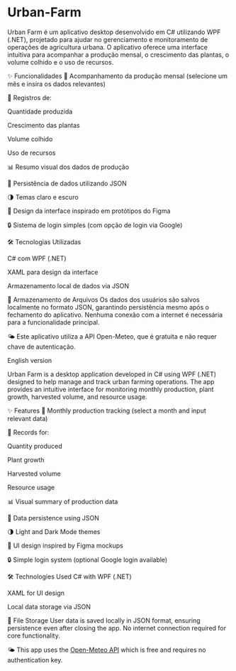 # Urban-Farm
Urban Farm é um aplicativo desktop desenvolvido em C# utilizando WPF (.NET), projetado para ajudar no gerenciamento e monitoramento de operações de agricultura urbana. O aplicativo oferece uma interface intuitiva para acompanhar a produção mensal, o crescimento das plantas, o volume colhido e o uso de recursos.

✨ Funcionalidades
📅 Acompanhamento da produção mensal (selecione um mês e insira os dados relevantes)

🌿 Registros de:

Quantidade produzida

Crescimento das plantas

Volume colhido

Uso de recursos

📊 Resumo visual dos dados de produção

💾 Persistência de dados utilizando JSON

🌗 Temas claro e escuro

🎨 Design da interface inspirado em protótipos do Figma

🔒 Sistema de login simples (com opção de login via Google)

🛠️ Tecnologias Utilizadas

C# com WPF (.NET)

XAML para design da interface

Armazenamento local de dados via JSON

📁 Armazenamento de Arquivos
Os dados dos usuários são salvos localmente no formato JSON, garantindo persistência mesmo após o fechamento do aplicativo. Nenhuma conexão com a internet é necessária para a funcionalidade principal.

🌤️ Este aplicativo utiliza a API Open-Meteo, que é gratuita e não requer chave de autenticação.

English version

Urban Farm is a desktop application developed in C# using WPF (.NET) designed to help manage and track urban farming operations. The app provides an intuitive interface for monitoring monthly production, plant growth, harvested volume, and resource usage.

✨ Features
📅 Monthly production tracking (select a month and input relevant data)

🌿 Records for:

Quantity produced

Plant growth

Harvested volume

Resource usage

📊 Visual summary of production data

💾 Data persistence using JSON

🌗 Light and Dark Mode themes

🎨 UI design inspired by Figma mockups

🔒 Simple login system (optional Google login available)

🛠️ Technologies Used
C# with WPF (.NET)

XAML for UI design

Local data storage via JSON

📁 File Storage
User data is saved locally in JSON format, ensuring persistence even after closing the app. No internet connection required for core functionality.

🌤️ This app uses the [Open-Meteo API](https://open-meteo.com/) which is free and requires no authentication key.
